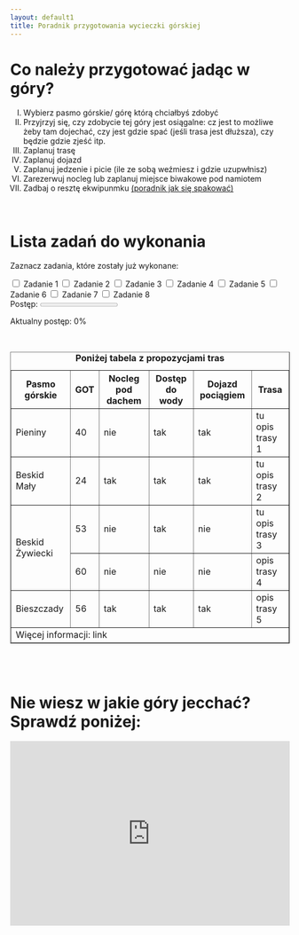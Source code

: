 ```yaml
---
layout: default1
title: Poradnik przygotowania wycieczki górskiej
---
```


# Co należy przygotować jadąc w góry?
<ol type="I">
  <li>Wybierz pasmo górskie/ górę którą chciałbyś zdobyć</li>
  <li>Przyjrzyj się, czy zdobycie tej góry jest osiągalne: cz jest to możliwe żeby tam dojechać, czy jest gdzie spać (jeśli trasa jest dłuższa), czy będzie gdzie zjeść itp.</li>
  <li>Zaplanuj trasę</li>
  <li>Zaplanuj dojazd</li>
  <li>Zaplanuj jedzenie i picie (ile ze sobą weźmiesz i gdzie uzupwłnisz)</li>
  <li>Zarezerwuj nocleg lub zaplanuj miejsce biwakowe pod namiotem</li>
  <li>Zadbaj o resztę ekwipunmku <a href="{{ site.baseurl }}/https://ebooks.com.pl/podrecznik-ekologicznego-obozowania.html">(poradnik jak się  spakować)</a></li>
</ol>
<br>
    <h1>Lista zadań do wykonania</h1>
    <p>Zaznacz zadania, które zostały już wykonane:</p>
    <!-- Checklista z zadaniami -->
    <div class="zadania">
        <label><input type="checkbox" class="zadanie"> Zadanie 1</label>
        <label><input type="checkbox" class="zadanie"> Zadanie 2</label>
        <label><input type="checkbox" class="zadanie"> Zadanie 3</label>
        <label><input type="checkbox" class="zadanie"> Zadanie 4</label>
        <label><input type="checkbox" class="zadanie"> Zadanie 5</label>
        <label><input type="checkbox" class="zadanie"> Zadanie 6</label>
        <label><input type="checkbox" class="zadanie"> Zadanie 7</label>
        <label><input type="checkbox" class="zadanie"> Zadanie 8</label>
    </div>
    <!-- Pasek postępu -->
    <label for="postep">Postęp:</label>
    <progress id="postep" value="0" max="100">0%</progress>
    <p>Aktualny postęp: <span id="procent">0</span>%</p>
    <script>
        // Pobierz wszystkie checkboxy i elementy związane z postępem
        const checkboxes = document.querySelectorAll('.zadanie');
        const pasekPostepu = document.getElementById('postep');
        const procentPostepu = document.getElementById('procent');
        // Funkcja do obliczania i aktualizacji postępu
        function aktualizujPostep() {
            const liczbaZadan = checkboxes.length; // Liczba wszystkich zadań (8)
            let wykonaneZadania = 0;
            // Policz zaznaczone zadania
            checkboxes.forEach(checkbox => {
                if (checkbox.checked) {
                    wykonaneZadania++;
                }
            });
            // Oblicz postęp w procentach
            const postep = (wykonaneZadania / liczbaZadan) * 100;
            // Zaktualizuj pasek postępu i tekst
            pasekPostepu.value = postep;
            procentPostepu.textContent = postep.toFixed(0); // Zaokrąglij do liczby całkowitej
        }
        // Dodaj nasłuchiwanie zdarzeń do każdego checkboxa
        checkboxes.forEach(checkbox => {
            checkbox.addEventListener('change', aktualizujPostep);
        });
        // Inicjalizacja postępu na starcie
        aktualizujPostep();
    </script>
<br>
<table border="1">
    <caption><strong>Poniżej tabela z propozycjami tras</strong><br></caption>
    <thead>
        <tr>
            <th>Pasmo górskie </th>
            <th> GOT</th>
            <th>Nocleg pod dachem </th>
          <th>Dostęp do wody</th>
          <th> Dojazd pociągiem </th>
          <th> Trasa </th>
        </tr>
    </thead>
    <tbody>
        <tr>
            <td> Pieniny </td><td>40</td><td> nie  </td><td> tak</td><td>tak </td><td>tu opis trasy 1 </td>
        </tr>
        <tr>
            <td>Beskid Mały </td><td>24 </td><td>tak  </td><td> tak</td><td> tak </td><td>tu opis trasy 2 </td>
        </tr>
      <tr>
            <td rowspan="2">Beskid Żywiecki</td><td>53</td><td>nie</td><td>tak</td><td>nie</td><td>tu opis trasy 3</td>
        </tr>
      <tr>
            <td>60</td><td>nie</td><td>nie</td><td>nie</td><td>opis trasy 4</td>
        </tr>
      <tr>
            <td>Bieszczady</td><td> 56</td><td>tak</td><td>tak</td><td>tak</td><td>opis trasy 5 </td>
        </tr>
    </tbody>
    <tfoot>
        <tr>
            <td colspan="6">Więcej informacji: link</td>
        </tr>
    </tfoot>
</table>

<br><br>
# Nie wiesz w jakie góry jecchać? Sprawdź poniżej:

<div style="display: flex; justify-content: center;">
    <iframe style="border:none" src="https://en.frame.mapy.cz/s/pugotazeto" width="600" height="333" frameborder="0"></iframe>
</div>
<br><br>
